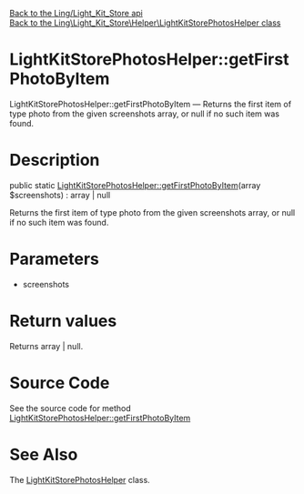 [Back to the Ling/Light_Kit_Store api](https://github.com/lingtalfi/Light_Kit_Store/blob/master/doc/api/Ling/Light_Kit_Store.md)<br>
[Back to the Ling\Light_Kit_Store\Helper\LightKitStorePhotosHelper class](https://github.com/lingtalfi/Light_Kit_Store/blob/master/doc/api/Ling/Light_Kit_Store/Helper/LightKitStorePhotosHelper.md)


LightKitStorePhotosHelper::getFirstPhotoByItem
================



LightKitStorePhotosHelper::getFirstPhotoByItem — Returns the first item of type photo from the given screenshots array, or null if no such item was found.




Description
================


public static [LightKitStorePhotosHelper::getFirstPhotoByItem](https://github.com/lingtalfi/Light_Kit_Store/blob/master/doc/api/Ling/Light_Kit_Store/Helper/LightKitStorePhotosHelper/getFirstPhotoByItem.md)(array $screenshots) : array | null




Returns the first item of type photo from the given screenshots array, or null if no such item was found.




Parameters
================


- screenshots

    


Return values
================

Returns array | null.








Source Code
===========
See the source code for method [LightKitStorePhotosHelper::getFirstPhotoByItem](https://github.com/lingtalfi/Light_Kit_Store/blob/master/Helper/LightKitStorePhotosHelper.php#L19-L27)


See Also
================

The [LightKitStorePhotosHelper](https://github.com/lingtalfi/Light_Kit_Store/blob/master/doc/api/Ling/Light_Kit_Store/Helper/LightKitStorePhotosHelper.md) class.



